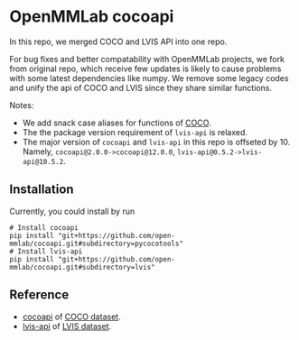 # OpenMMLab cocoapi

In this repo, we merged COCO and LVIS API into one repo.

For bug fixes and better compatability with OpenMMLab projects, we fork from original
repo, which receive few updates is likely to cause problems with some latest dependencies like numpy.
We remove some legacy codes and unify the api of COCO and LVIS since they share similar functions.

Notes:

* We add snack case aliases for functions of [COCO](pycocotools/coco.py).
* The the package version requirement of `lvis-api` is relaxed.
* The major version of `cocoapi` and `lvis-api` in this repo is offseted by 10.
  Namely, `cocoapi@2.0.0->cocoapi@12.0.0`, `lvis-api@0.5.2->lvis-api@10.5.2`.

## Installation

Currently, you could install by run

```shell
# Install cocoapi
pip install "git+https://github.com/open-mmlab/cocoapi.git#subdirectory=pycocotools"
# Install lvis-api
pip install "git+https://github.com/open-mmlab/cocoapi.git#subdirectory=lvis"
```

## Reference

* [cocoapi](https://github.com/cocodataset/cocoapi) of [COCO dataset](http://cocodataset.org/).
* [lvis-api](https://github.com/lvis-dataset/lvis-api) of [LVIS dataset](http://lvisdataset.org).
